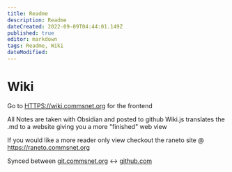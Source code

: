```yaml
---
title: Readme
description: Readme
dateCreated: 2022-09-09T04:44:01.149Z
published: true
editor: markdown
tags: Readme, Wiki
dateModified: 
---
```


# Wiki

Go to [HTTPS://wiki.commsnet.org](https://wiki.commsnet.org) for the frontend

All Notes are taken with Obsidian and posted to github
Wiki.js translates the .md to a website giving you a more "finished" web view

If you would like a more reader only view checkout the raneto site @ https://raneto.commsnet.org

Synced between [git.commsnet.org](https://git.commsnet.org/commstech/Wiki) <-> [github.com](https://github.com/CommsTech/Wiki)